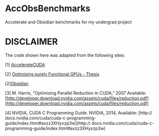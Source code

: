 # AccObsBenchmarks
Accelerate and Obsidian benchmarks for my undergrad project

# DISCLAIMER

The code shown here was adapted from the following sites:

[1] [AccelerateCUDA](https://github.com/AccelerateHS/accelerate-cuda)

[2] [Optimising purely Functional GPUs - Thesis](https://github.com/tmcdonell/thesis)

[2][Obsidian](https://github.com/svenssonjoel/Obsidian)

[3] M. Harris, “Optimizing Parallel Reduction in CUDA,” 2007 Available: [http://developer.download.nvidia.com/assets/cuda/files/reduction.pdf](http://developer.download.nvidia.com/assets/cuda/files/reduction.pdf)

[4] NVIDIA, CUDA C Programming Guide. NVIDIA, 2014, Available: [http:// docs.nvidia.com/cuda/cuda-c-programming-guide/index.html#axzz3XHyxzp3w](http:// docs.nvidia.com/cuda/cuda-c-programming-guide/index.html#axzz3XHyxzp3w)
